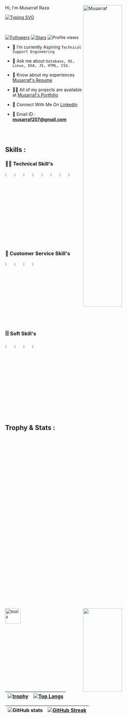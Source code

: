 
 <img width=50% align=right  title="Musarraf"  src="https://capsule-render.vercel.app/api?type=waving&color=gradient&customColorList=6,11,20&height=150&section=header&text=🔰&fontSize=40&fontColor=fff&animation=twinkling&fontAlignY=32"/>
Hi, I'm Musarraf Raza
<p>
<a href="https://git.io/typing-svg"><img src="https://readme-typing-svg.demolab.com?font=Fira+Code&size=24&duration=4000&pause=1000&color=F70000&background=FFFFFF00&width=700&height=51&lines=Technical+Support+Engineer" alt="Typing SVG" /></a>
</p>

<div>

 <img src="https://media4.giphy.com/media/qgQUggAC3Pfv687qPC/giphy.gif"  width = "50%" height= "270" align = "right"> 
 
</br> </br>
 [![Followers](https://img.shields.io/github/followers/musarraf207)](#)
 [![Stars](https://img.shields.io/github/stars/musarraf207?label=Profile%20Stars&logo=Profile%20stars&logoColor=b)](#) 
![Profile views](https://gpvc.arturio.dev/musarraf207)
- 💎 I’m currently Aspiring `Technical Support Engineering`

- 💬 Ask me about `Database, OS, Linux, DSA, JS, HTML, CSS.`

- 📄 Know about my experiences <a href="https://drive.google.com/file/d/108dbvppceLWEET1g15iXErmRUGAfOCku/view?usp=sharing">Musarraf's Resume</a>

- 👨‍💻 All of my projects are available at <a href="https://musarraf207.github.io/">Musarraf's Portfolio</a>

- 📮 Connect With Me On <a href="https://www.linkedin.com/in/musarraf-raza-292983201/">LinkedIn</a>


- 📨 Email ID : **musarraf207@gmail.com**

</div>

 </br> </br>

 <!-- -------------------------------------------------------    Middle Section  ----------------------------------------------------------------------- -->
 
 <img align="left" width="50" alt="tools" src="https://camo.githubusercontent.com/beb64ff21c883e318e4f5db5231c2ba4175705bea1c9249e82a41ab375db4f75/68747470733a2f2f6d65646961322e67697068792e636f6d2f6d656469612f51737347456d706b79454f684243623765312f67697068792e6769663f6369643d656366303565343761306e336769316266716e74716d6f62386739616964316f796a327772336473336d67373030626c267269643d67697068792e676966" />

 ## Skills : 

 ### 👨‍💻 Technical Skill's

<code><a href="#"><img width="5%" src="https://cdn-icons-png.flaticon.com/128/518/518713.png"></a></code> 
<code><a href="#"><img width="5%" src="https://cdn-icons-png.flaticon.com/128/2172/2172894.png"></a></code>
<code><a href="#"><img width="5%" src="https://cdn-icons-png.flaticon.com/128/5968/5968267.png"></a></code>
<code><a href="#"><img width="5%" src="https://cdn-icons-png.flaticon.com/128/5968/5968242.png"></a></code>
<code><a href="#"><img width="5%" src="https://cdn-icons-png.flaticon.com/128/1199/1199124.png"></a></code>
<code><a href="#"><img width="5%" src="https://cdn-icons-png.flaticon.com/128/2772/2772128.png"></a></code>
<code><a href="#"><img width="5%" src="https://cdn-icons-png.flaticon.com/128/4870/4870906.png"></a></code>
<code><a href="#"><img width="5%" src="https://cdn-icons-png.flaticon.com/128/3344/3344227.png"></a></code>

</br>

### 🧰 Customer Service Skill's

<code><img width="5%" src="https://cdn-icons-png.flaticon.com/128/4144/4144704.png"></code>
<code><img width="5%" src="https://cdn-icons-png.flaticon.com/128/4661/4661361.png"></code>
<code><img width="5%" src="https://cdn-icons-png.flaticon.com/128/3773/3773170.png"></code>
<code><img width="5%" src="https://cdn-icons-png.flaticon.com/128/9445/9445655.png"></code>
</br>

### 🗄️ Soft Skill's


<code><img width="5%" src="https://cdn-icons-png.flaticon.com/128/608/608968.png"></code>
<code><img width="5%" src="https://cdn-icons-png.flaticon.com/128/4661/4661361.png"></code>
<code><img width="5%" src="https://cdn-icons-png.flaticon.com/128/4727/4727320.png"></code>
<code><img width="5%" src="https://cdn-icons-png.flaticon.com/128/7179/7179055.png"></code>


</br>


<!-- -------------------------------------------------------------   Trophy and Stats  ------------------------------------------------------------------------- -->

## Trophy & Stats :

| [![trophy](https://github-profile-trophy.vercel.app/?username=musarraf207)](https://github.com/ryo-ma/github-profile-trophy) | [![Top Langs](https://github-readme-stats.vercel.app/api/top-langs/?username=musarraf207&layout=compact)](https://github.com/musarraf207/github-readme-stats) |
| :---: | :---: |


| ![GitHub stats](https://github-readme-stats.vercel.app/api?username=musarraf207&theme=dark&show_icons=true&count_private=true) | [![GitHub Streak](https://streak-stats.demolab.com?user=musarraf207&theme=dark&border_radius=4)](https://git.io/streak-stats) |
| :---: | :---: |



